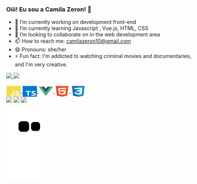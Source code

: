 ### Oiii! Eu sou a Camila Zeron! 👋


- 🔭 I’m currently working on development front-end
- 🌱 I’m currently learning  Javascript , Vue.js, HTML, CSS
- 👯 I’m looking to collaborate on in the web development area
- 📫 How to reach me: camilazeron10@gmail.com
- 😄 Pronouns: she/her
- ⚡ Fun fact: I'm addicted to watching criminal movies and documentaries, and I'm very creative.

<div>
  <a href="https://github.com/camilazeron">
  <img height="180em" src="https://github-readme-stats.vercel.app/api?username=camilazeron&show_icons=true&theme=dracula&include_all_commits=true&count_private=true"/>
  <img height="180em" src="https://github-readme-stats.vercel.app/api/top-langs/?username=camilazeron&layout=compact&langs_count=7&theme=dracula"/>
</div>
  
<div style="display: inline_block"><br>
  <img align="center" alt="Rafa-Js" height="30" width="40" src="https://raw.githubusercontent.com/devicons/devicon/master/icons/javascript/javascript-plain.svg">
  <img align="center" alt="Rafa-Ts" height="30" width="40" src="https://raw.githubusercontent.com/devicons/devicon/master/icons/typescript/typescript-plain.svg">
  <img align="center" alt="Rafa-React" height="30" width="40" src="https://raw.githubusercontent.com/devicons/devicon/master/icons/vuejs/vuejs-original.svg">
  <img align="center" alt="Rafa-HTML" height="30" width="40" src="https://raw.githubusercontent.com/devicons/devicon/master/icons/html5/html5-original.svg">
  <img align="center" alt="Rafa-CSS" height="30" width="40" src="https://raw.githubusercontent.com/devicons/devicon/master/icons/css3/css3-original.svg">
</div>
  
  <div>  
  <a href="https://instagram.com/camilazeron" target="_blank"><img src="https://img.shields.io/badge/-Instagram-%23E4405F?style=for-the-badge&logo=instagram&logoColor=white" target="_blank"></a> 
  <a href = "camilazeron10@gmail.com"><img src="https://img.shields.io/badge/-Gmail-%23333?style=for-the-badge&logo=gmail&logoColor=white" target="white"></a>
  <a href="https://www.linkedin.com/in/camila-zeron-11714619b/" target="_blank"><img src="https://img.shields.io/badge/-LinkedIn-%230077B5?style=for-the-badge&logo=linkedin&logoColor=white" target="_blank"></a> 
  </div>
  
   ![Snake animation](https://github.com/camilazeron/camilazeron/blob/output/github-contribution-grid-snake.svg)
